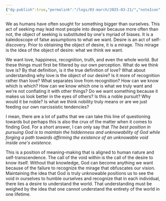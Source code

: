 ```yaml
---
{"dg-publish":true,"permalink":"/logs/03-march/2025-03-21/","noteIcon":"","created":"2025-03-21"}
---
```


We as humans have often sought for something bigger than ourselves. This act of seeking may lead most people into despair because more often than not, the object of seeking is substituted by one's myriad of biases. It is a kaleidoscope of false assumptions to what we want. Desire is an act of self-discovery. Prior to obtaining the object of desire, it is a mirage. This mirage is the idea of the object of desire: what we think we want.

We want love, happiness, recognition, truth, and even the whole world. But these things must first be filtered by our own perception. What do we think love is? By that definition, is it the true definition of love? What about understanding why love is the object of our desire? Is it more of recognition rather than love? What separates love from recognition? How can we know which is which? How can we know which one is what we truly want and we're not conflating it with other things? Do we want something because it makes us look better in the eyes of others? Is this a noble pursuit? Why would it be noble? Is what we think nobility truly means or are we just feeding our own narcissistic tendencies?

I mean, there are a lot of paths that we can take this line of questioning towards but perhaps this is also the crux of the matter when it comes to finding God. For a short answer, I can only say that *The best position in pursuing God is to maintain the hiddenness and unknowability of God while forging a path towards affirming the existence of an unknowable void inside one's existence.*

This is a position of meaning-making that is aligned to human nature and self-transcendence. The call of the void within is the call of the desire to know itself. Without that knowledge, God can become anything we want because of the failure to recognize the mirage that obfuscates our vision. Maintaining the idea that God is truly unknowable positions us to see the void in ourselves to humble ourselves and recognize that in each individual, there lies a desire to understand the world. That understanding must be weighed by the idea that one cannot understand the entirety of the world in one lifetime.